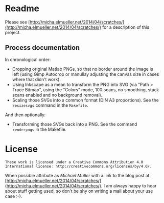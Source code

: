 # Readme 

Please see [http://micha.elmueller.net/2014/04/scratches/](http://micha.elmueller.net/2014/04/scratches/)
for a description of this project.


## Process documentation

In chronological order:

 * Cropping original Matlab PNGs, so that no border around the image is left 
   (using Gimp Autocrop or manullay adjusting the canvas size in cases
   where that didn't work).
 * Using Inkscape as a mean to transform the PNG into SVG (via "Path > Trace
   Bitmap", using the "Colors" mode, 100 scans, no smoothing, stack scans 
   enabled and no background removal).
 * Scaling those SVGs into a common format (DIN A3 proportions). See the
   `resizesvgs` command in the `Makefile`.

And then optionally:

 * Transforming those SVGs back into a PNG. See the command `renderpngs` in
   the Makefile.


# License

	These work is licensed under a Creative Commons Attribution 4.0 
	International license: http://creativecommons.org/licenses/by/4.0/.

When possible attribute as *Michael Müller* with a link to the blog post at 
[http://micha.elmueller.net/2014/04/scratches/](http://micha.elmueller.net/2014/04/scratches/).
I am always happy to hear about stuff getting used, so don't be shy on
writing a mail about your use case :-).
